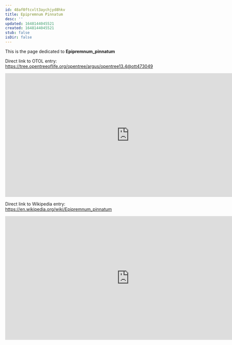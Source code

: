 ```yaml
---
id: 48af0ftcvlt3aychjyd8hkv
title: Epipremnum Pinnatum
desc: ''
updated: 1648144045521
created: 1648144045521
stub: false
isDir: false
---
```

This is the page dedicated to **Epipremnum_pinnatum**


Direct link to OTOL entry: https://tree.opentreeoflife.org/opentree/argus/opentree13.4@ott473049



<html>
    <body>
    <iframe src="https://tree.opentreeoflife.org/opentree/argus/opentree13.4@ott473049"
    width="800" height="400" frameborder="0" allowfullscreen> </iframe>
    </body>
</html>
    


Direct link to Wikipedia entry: https://en.wikipedia.org/wiki/Epipremnum_pinnatum



<html>
    <body>
    <iframe src="https://en.wikipedia.org/wiki/Epipremnum_pinnatum"
    width="800" height="400" frameborder="0" allowfullscreen> </iframe>
    </body>
</html>
    
